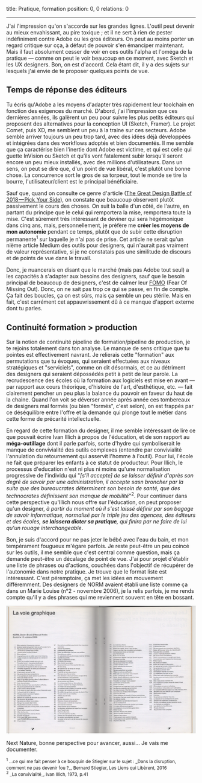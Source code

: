 title: Pratique, formation
position: 0, 0
relations: 0

---







J'ai l'impression qu'on s'accorde sur les grandes lignes. L'outil peut devenir au mieux envahissant, au pire toxique ; et il ne sert à rien de pester indéfiniment contre Adobe ou les gros éditeurs. On peut au moins porter un regard critique sur cça, à défaut de pouvoir s'en émanciper maintenant. Mais il faut absolument cesser de voir en ces outils l'alpha et l'oméga de la pratique — comme on peut le voir beaucoup en ce moment, avec Sketch et les UX designers. Bon, on est d'accord. Cela étant dit, il y a des sujets sur lesquels j'ai envie de te proposer quelques points de vue.

## Temps de réponse des éditeurs
Tu écris qu'Adobe a les moyens d'adapter très rapidement leur toolchain en fonction des exigences du marché. D'abord, j'ai l'impression que ces dernières années, ils galèrent un peu pour suivre les plus petits éditeurs qui proposent des alternatives pour la conception UI (Sketch, Framer). Le projet Comet, puis XD, me semblent un peu à la traine sur ces secteurs. Adobe semble arriver toujours un peu trop tard, avec des idées déjà développées et intégrées dans des workflows adoptés et bien documentés.
Il me semble que ça caractérise bien l'inertie dont Adobe est victime, et qui est celle qui guette InVision ou Sketch et qu'ils vont fatalement subir lorsqu'il seront encore un peu mieux installés, avec des millions d'utilisateurs. Dans un sens, on peut se dire que, d'un point de vue libéral, c'est plutôt une bonne chose. La concurrence sort le gros de sa torpeur, tout le monde se tire la bourre, l'utilisateur/client est le principal bénéficiaire.

Sauf que, quand on consulte ce genre d'article ([The Great Design Battle of 2018 — Pick Your Side](https://medium.com/sketch-app-sources/design-tool-choices-2018-a3e6a8ce87c6)), on constate que beaucoup observent plutôt passivement le cours des choses. On suit la balle d'un côté, de l'autre, en partant du principe que le celui qui remportera la mise, remportera toute la mise. C'est sûrement très intéressant de deviner qui sera hégémonique dans cinq ans, mais, personnellement, je préfère me **créer les moyens de mon autonomie** pendant ce temps, plutôt que de subir cette disruption permanente<sup>1</sup> sur laquelle je n'ai pas de prise. Cet article ne serait qu'un nième article Medium des outils pour designers, qui n'aurait pas vraiment de valeur représentative, si je ne constatais pas une similitude de discours et de points de vue dans le travail.

Donc, je nuancerais en disant que le marché (mais pas Adobe tout seul) a les capacités à s'adapter aux besoins des designers, sauf que le besoin principal de beaucoup de designers, c'est de calmer leur [FOMO](https://fr.wikipedia.org/wiki/Fear_of_missing_out) (Fear Of Missing Out). Donc, on ne sait pas trop ce qui se passe, en fin de compte. Ça fait des boucles, ça on est sûrs, mais ça semble un peu stérile. Mais en fait, c'est carrément cet appauvrissement dû à ce manque d'apport externe dont tu parles.

## Continuité formation > production
Sur la notion de continuité pipeline de formation/pipeline de production, je te rejoins totalement dans ton analyse. Le manque de sens critique que tu pointes est effectivement navrant. Je relierais cette "formation" aux permutations que tu évoques, qui seraient effectuées aux niveaux stratégiques et "serviciels", comme on dit désormais, et ce au détriment des designers qui seraient dépossédés petit à petit de leur parole. La recrudescence des écoles où la formation aux logiciels est mise en avant — par rapport aux cours théorique, d'histoire de l'art, d'esthétique, etc. — fait clairement pencher un peu plus la balance du pouvoir en faveur du haut de la chaine. Quand l'on voit se déverser année après année ces tombereaux de designers mal formés (ou bien "formés", c'est selon), on est frappés par ce déséquilibre entre l'offre et la demande qui plonge tout le métier dans cette forme de précarité intellectuelle.

En regard de cette formation du designer, il me semble intéressant de lire ce que pouvait écrire Ivan Illich à propos de l'éducation, et de son rapport au **méga-outillage** dont il parle parfois, sorte d'hydre qui symboliserait le manque de convivialité des outils complexes (entendre par convivialité l'annulation du retournement qui asservit l'homme à l'outil). Pour lui, l'école ne fait que préparer les enfants à ce statut de producteur. Pour Illich, le processus d'education n'est ni plus ni moins qu'une normalisation progressive de l'individu qui "_[s'il accepte] de se laisser définir d'après son degré de savoir par une administration, il accepte sasn broncher par la suite que des bureaucrates déterminent son besoin de santé, que des technocrates définissent son manque de mobilité_"<sup>2</sup>. Pour continuer dans cette perspective qu'Illich nous offre sur l'éducation, on peut proposer qu'un designer, *à partir du moment où il s'est laissé définir par son bagage de savoir informatique, normalisé par le triple jeu des agences, des éditeurs et des écoles, **se laissera dicter sa pratique**, qui finira par ne faire de lui qu'un rouage interchangeable*.

Bon, je suis d'accord pour ne pas jeter le bébé avec l'eau du bain, et mon tempérament fougueux m'égare parfois. Je reste peut-être un peu coincé sur les outils, il me semble que c'est central comme question, mais ça demande peut-être un décalage de point de vue. J'ai pour projet d'établir une liste de phrases ou d'actions, couchées dans l'objectif de récupérer de l'autonomie dans notre pratique. Je trouve que le format liste est intéressant. C'est péremptoire, ça met les idées en mouvement différemment. Des designers de NORM avaient établi une liste comme ça dans un Marie Louise (n°2 - novembre 2006), je la relis parfois, je me rends compte qu'il y a des phrases qui me reviennent souvent en tête en bossant.

![Scan de Back Cover](https://github.com/patjennings/exercices-isometriques/blob/gh-pages/images/bc_list_180420.png?raw=true)

Next Nature, bonne perspective pour avancer, aussi… Je vais me documenter.

<small>
<sup>1</sup> …ce qui me fait penser à ce bouquin de Stiegler sur le sujet : _Dans la disruption, comment ne pas devenir fou ?_, Bernard Stiegler, Les Liens qui Libèrent, 2016<br/>
<sup>2</sup> _La convivialité_, Ivan Illich, 1973, p.41
</small>
